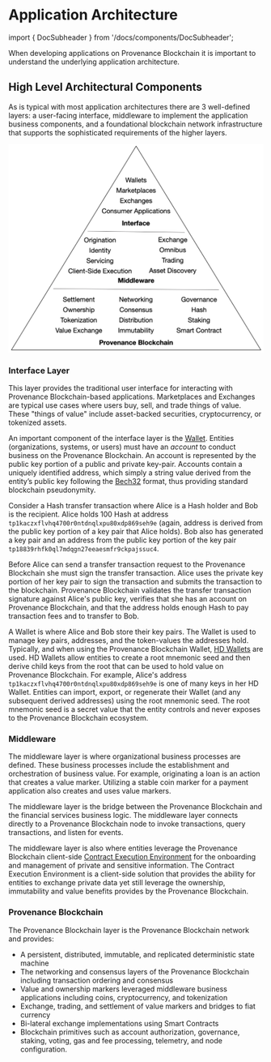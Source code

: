 # Application Architecture

import { DocSubheader } from '/docs/components/DocSubheader';

<DocSubheader text="Provenance Blockchain is an ecosystem for application-specific financial services blockchain implementations." />

When developing applications on Provenance Blockchain it is important to understand the underlying application architecture.

## High Level Architectural Components

As is typical with most application architectures there are 3 well-defined layers: a user-facing interface, middleware to implement the application business components, and a foundational blockchain network infrastructure that supports the sophisticated requirements of the higher layers.

![architecture pyramid](/img/application-architecture.png)

### Interface Layer

This layer provides the traditional user interface for interacting with Provenance Blockchain-based applications. Marketplaces and Exchanges are typical use cases where users buy, sell, and trade things of value. These "things of value" include asset-backed securities, cryptocurrency, or tokenized assets.

An important component of the interface layer is the [Wallet](../../contributing/adr/100-blockchain-configuration-and-concepts/101-hd-wallets-key-pairs-addresses.md). Entities (organizations, systems, or users) must have an _account_ to conduct business on the Provenance Blockchain. An account is represented by the public key portion of a public and private key-pair. Accounts contain a uniquely identified address, which simply a string value derived from the entity’s public key following the [Bech32](https://en.bitcoin.it/wiki/Bech32) format, thus providing standard blockchain pseudonymity.

Consider a Hash transfer transaction where Alice is a Hash holder and Bob is the recipient. Alice holds 100 Hash at address `tp1kaczxflvhq4700r0ntdnqlxpu80xdp869seh9e` (again, address is derived from the public key portion of a key pair that Alice holds). Bob also has generated a key pair and an address from the public key portion of the key pair `tp18839rhfk0ql7mdqgn27eeaesmfr9ckpajssuc4`.

Before Alice can send a transfer transaction request to the Provenance Blockchain she must sign the transfer transaction. Alice uses the private key portion of her key pair to sign the transaction and submits the transaction to the blockchain. Provenance Blockchain validates the transfer transaction signature against Alice's public key, verifies that she has an account on Provenance Blockchain, and that the address holds enough Hash to pay transaction fees and to transfer to Bob.

A Wallet is where Alice and Bob store their key pairs. The Wallet is used to manage key pairs, addresses, and the token-values the addresses hold. Typically, and when using the Provenance Blockchain Wallet, [HD Wallets](https://en.bitcoin.it/wiki/BIP_0032) are used. HD Wallets allow entities to create a root mnemonic seed and then derive child keys from the root that can be used to hold value on Provenance Blockchain. For example, Alice's address `tp1kaczxflvhq4700r0ntdnqlxpu80xdp869seh9e` is one of many keys in her HD Wallet. Entities can import, export, or regenerate their Wallet (and any subsequent derived addresses) using the root mnemonic seed. The root mnemonic seed is a secret value that the entity controls and never exposes to the Provenance Blockchain ecosystem.

### Middleware

The middleware layer is where organizational business processes are defined. These business processes include the establishment and orchestration of business value. For example, originating a loan is an action that creates a value marker. Utilizing a stable coin marker for a payment application also creates and uses value markers.

The middleware layer is the bridge between the Provenance Blockchain and the financial services business logic. The middleware layer connects directly to a Provenance Blockchain node to invoke transactions, query transactions, and listen for events.

The middleware layer is also where entities leverage the Provenance Blockchain client-side [Contract Execution Environment](../../p8e/overview/) for the onboarding and management of private and sensitive information. The Contract Execution Environment is a client-side solution that provides the ability for entities to exchange private data yet still leverage the ownership, immutability and value benefits provides by the Provenance Blockchain.

### Provenance Blockchain

The Provenance Blockchain layer is the Provenance Blockchain network and provides:

- A persistent, distributed, immutable, and replicated deterministic state machine
- The networking and consensus layers of the Provenance Blockchain including transaction ordering and consensus
- Value and ownership markers leveraged middleware business applications including coins, cryptocurrency, and tokenization
- Exchange, trading, and settlement of value markers and bridges to fiat currency
- Bi-lateral exchange implementations using Smart Contracts
- Blockchain primitives such as account authorization, governance, staking, voting, gas and fee processing, telemetry, and node configuration.
